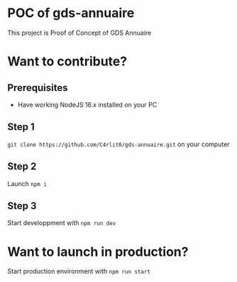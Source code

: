 # POC of gds-annuaire

This project is Proof of Concept of GDS Annuaire

# Want to contribute?

## Prerequisites

- Have working NodeJS 16.x installed on your PC

## Step 1

`git clone https://github.com/C4rlit0/gds-annuaire.git` on your computer

## Step 2

Launch `npm i`

## Step 3

Start developpment with `npm run dev`

# Want to launch in production?

Start production environment with `npm run start`